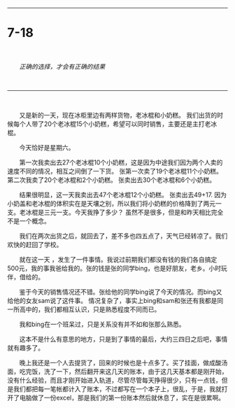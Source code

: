 ----------------------------



# 7-18 #




&#160; &#160; &#160; &#160;

&#160; &#160; &#160; &#160;*正确的选择，才会有正确的结果*



&#160; &#160; &#160; &#160;




----------------


&#160; &#160; &#160; &#160;

&#160; &#160; &#160; &#160;又是新的一天，现在冰柜里边有两样货物，老冰棍和小奶糕。
我们出货的时候每个人带了20个老冰棍15个小奶糕，希望可以同时销售，主要还是主打老冰棍。

&#160; &#160; &#160; &#160;今天恰好是星期六。

&#160; &#160; &#160; &#160;第一次我卖出去27个老冰棍10个小奶糕，这是因为中途我们因为两个人卖的速度不同的情况，相互之间倒了一下货。
张第一次卖了19个老冰棍11个小奶糕。第二次我卖了20个老冰棍和2个小奶糕。
张卖出去30个老冰棍和6个小奶糕。

&#160; &#160; &#160; &#160;结果很明显，这一天我卖出去47个老冰棍12个小奶糕。
张卖出去49+17.
因为小奶盖和老冰棍的体积实在是天壤之别，所以我们将小奶糕的价格降到了两元一支。老冰棍是三元一支。今天我挣了多少？
虽然不是很多，但是和昨天相比完全不是一个概念。

&#160; &#160; &#160; &#160;我们在两次出货之后，就回去了，差不多也四五点了，天气已经转凉了。我们欢快的赶回了学校。

&#160; &#160; &#160; &#160;就在这一天 ，发生了一件事情。我说过前期我们都没有钱的我们各自搞定500元，我的事我爸给我的。张的钱是张的同学bing，也是好朋友，老乡。小时玩伴，借给的。

&#160; &#160; &#160; &#160;鉴于今天的销售情况还不错。张给他的同学bing说了今天的情况。而bing又给他的女友sam说了这件事。
情况复杂了，事实上bing和sam和张还有我都是同一所高中的，我们都相互认识，只是熟悉程度不同而已。

&#160; &#160; &#160; &#160;我和bing在一个班呆过，只是关系没有并不如和张那么熟悉。


&#160; &#160; &#160; &#160;这本不是什么有意思的地方，只是到了事情的最后，大约三四日之后吧，事情就有趣多了。

&#160; &#160; &#160; &#160;晚上我还是一个人去提货了，回来的时候也是十点多了。买了挂面，做成酸汤面，吃完饭，洗了一下，然后翻开来这几天的账本，由于这几天基本都是刚开始，没有什么经验，而且才刚开始进入轨道，尽管尽管每天挣得很少，只有一点钱，但是我们都把每一笔帐都计入了账本，不过都写在一个本子上，很乱，于是，我就打开了电脑做了一份excel，那是我们的第一份账本然后就休息了，实在是很累啊。



&#160; &#160; &#160; &#160;
-----------------